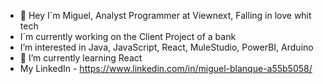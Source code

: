 - 👋 Hey I´m Miguel, Analyst Programmer at Viewnext, Falling in love whit tech
-  I´m currently working on the Client Project of a bank
-  I’m interested in Java, JavaScript, React, MuleStudio, PowerBI, Arduino
- 🌱 I’m currently learning React
-  My LinkedIn - https://www.linkedin.com/in/miguel-blanque-a55b5058/
 
<!---
miguelblanque/miguelblanque is a ✨ special ✨ repository because its `README.md` (this file) appears on your GitHub profile.
You can click the Preview link to take a look at your changes.
--->
